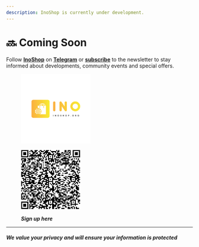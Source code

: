 ```yaml
---
description: InoShop is currently under development.
---
```


# 🔜 Coming Soon

Follow [**InoShop**](https://inoshop.org/) on [**Telegram**](https://t.me/inoshop\_org/) or [**subscribe**](https://aecb16de.sibforms.com/serve/MUIFABuvHw\_-RVE19HacrSNMm-u8A2tCfbCdS1fKjWj-n8XuNLWX7D-1-WwTxbS4Nk7G-2OKLUf37XtDfNBxyehU0J9H85b6pIQv-ja8wdIIz2uvbYA\_Nf3Y2gKGXDl20kLBph6CLIS8Y8\_w0Q4eY0YIkrbNYiKwkGxtgrwJKSkaPK4r8cr6ehJd3TjfnyVzRDcPei6r09YdhV8L) to the newsletter to stay informed about developments, community events and special offers.

<div>

<figure><img src=".gitbook/assets/Optimise.png" alt="" width="188"><figcaption></figcaption></figure>

 

<figure><img src=".gitbook/assets/InoShop _ Opt-in form QR code.png" alt="" width="160"><figcaption><p><em><strong>Sign up here</strong></em></p></figcaption></figure>

</div>

***

#### _**We value your privacy and will ensure your information is protected**_
